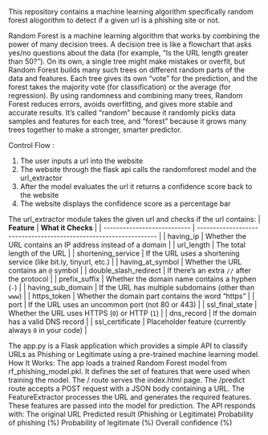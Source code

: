This repository contains a machine learning algorithm specifically random forest alogorithm to detect if a given url is a phishing site or not.  

Random Forest is a machine learning algorithm that works by combining the power of many decision trees. A decision tree is like a flowchart that asks yes/no questions about the data (for example, “Is the URL length greater than 50?”). On its own, a single tree might make mistakes or overfit, but Random Forest builds many such trees on different random parts of the data and features. Each tree gives its own “vote” for the prediction, and the forest takes the majority vote (for classification) or the average (for regression). By using randomness and combining many trees, Random Forest reduces errors, avoids overfitting, and gives more stable and accurate results. It’s called “random” because it randomly picks data samples and features for each tree, and “forest” because it grows many trees together to make a stronger, smarter predictor.

Control Flow :
  1. The user inputs a url into the website
  2. The website through the flask api calls the randomforest model and the url_extractor
  3. After the model evaluates the url it returns a confidence score back to the website
  4. The website displays the confidence score as a percentage bar

The url_extractor module takes the given url and checks if the url contains:
| **Feature**                 | **What it Checks**                                                |
| --------------------------- | ----------------------------------------------------------------- |
| having_ip                   | Whether the URL contains an IP address instead of a domain        |
| url_length                  | The total length of the URL                                       |
| shortening_service          | If the URL uses a shortening service (like bit.ly, tinyurl, etc.) |
| having_at_symbol            | Whether the URL contains an `@` symbol                            |
| double_slash_redirect       | If there’s an extra `//` after the protocol                       |
| prefix_suffix               | Whether the domain name contains a hyphen (`-`)                   |
| having_sub_domain           | If the URL has multiple subdomains (other than `www`)             |
| https_token                 | Whether the domain part contains the word “https”                 |
| port                        | If the URL uses an uncommon port (not 80 or 443)                  |
| ssl_final_state             | Whether the URL uses HTTPS (`0`) or HTTP (`1`)                    |
| dns_record                  | If the domain has a valid DNS record                              |
| ssl_certificate             | Placeholder feature (currently always `0` in your code)           |

The app.py is a Flask application which provides a simple API to classify URLs as Phishing or Legitimate using a pre-trained machine learning model.
How It Works:
    The app loads a trained Random Forest model from rf_phishing_model.pkl.
    It defines the set of features that were used when training the model.
    The / route serves the index.html page.
    The /predict route accepts a POST request with a JSON body containing a URL.
    The FeatureExtractor processes the URL and generates the required features.
    These features are passed into the model for prediction.
    The API responds with:
        The original URL
        Predicted result (Phishing or Legitimate)
        Probability of phishing (%)
        Probability of legitimate (%)
        Overall confidence (%)
        



